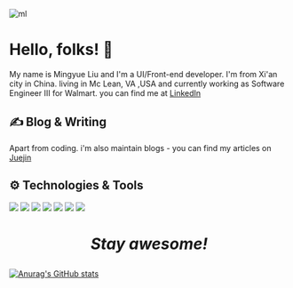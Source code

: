 ![ml](https://user-images.githubusercontent.com/23319024/116723371-114eb180-a9a5-11eb-9f2f-03253131fbe6.png)

# Hello, folks!  👋
My name is Mingyue Liu and I'm a UI/Front-end developer. I'm from Xi'an city in China. living in Mc Lean, VA ,USA and  currently working as Software Engineer III for Walmart. you can find me at [LinkedIn](https://www.linkedin.com/in/mingyue-liu-22b37612a/)


## ✍️ Blog & Writing
Apart from coding. i'm also maintain blogs - you can find my articles on [Juejin](https://juejin.cn/user/3087084380225741)

## ⚙ Technologies & Tools
![](https://img.shields.io/badge/Code-React-informational?style=flat&logo=React&logoColor=white&color=2bbc8a)
![](https://img.shields.io/badge/Code-JavaScript-informational?style=flat&logo=JavaScript&logoColor=white&color=2bbc8a)
![](https://img.shields.io/badge/Editor-VScode-informational?style=flat&logo=007ACC&logoColor=white&color=347345)
![](https://img.shields.io/badge/FrontEnd-HTML-informational?style=flat&logo=HTML5&logoColor=white&color=834234)
![](https://img.shields.io/badge/FrontEnd-CSS-informational?style=flat&logo=CSS3&logoColor=white&color=834234)
![](https://img.shields.io/badge/FrontEnd-SASS/SCSS-informational?style=flat&logo=Sass&logoColor=white&color=834234)
![](https://img.shields.io/badge/Language-English/Manderian-informational?style=flat&logoColor=white&color=232410)


# *<p style="text-align: center">Stay awesome!</p>*

[![Anurag's GitHub stats](https://github-readme-stats.vercel.app/api?username=986913&show_icons=true&theme=radical)](https://github.com/anuraghazra/github-readme-stats)
